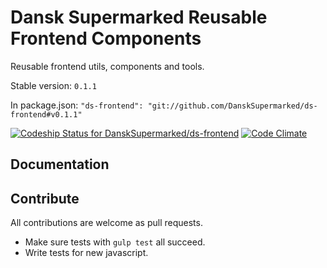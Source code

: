 # Dansk Supermarked Reusable Frontend Components

Reusable frontend utils, components and tools.

Stable version: `0.1.1`

In package.json: `"ds-frontend": "git://github.com/DanskSupermarked/ds-frontend#v0.1.1"`

[![Codeship Status for DanskSupermarked/ds-frontend](https://www.codeship.io/projects/95804c00-3030-0132-6740-125210022fc1/status)](https://www.codeship.io/projects/39717)
[![Code Climate](https://codeclimate.com/github/DanskSupermarked/ds-frontend/badges/gpa.svg)](https://codeclimate.com/github/DanskSupermarked/ds-frontend)

## Documentation

## Contribute

All contributions are welcome as pull requests.

- Make sure tests with `gulp test` all succeed.
- Write tests for new javascript.
